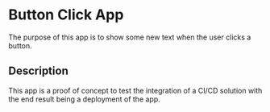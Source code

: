 # Button Click App
The purpose of this app is to show some new text when the user clicks a button. 

## Description
This app is a proof of concept to test the integration of a CI/CD solution with the end result being a deployment of the app.